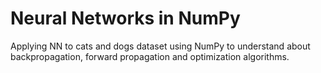 # Neural Networks in NumPy
Applying NN to cats and dogs dataset using NumPy to understand about backpropagation, forward propagation and optimization algorithms. 
